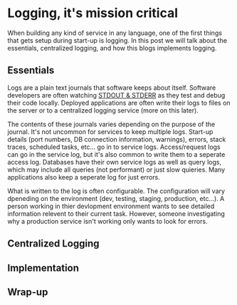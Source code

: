 # Logging, it's mission critical

When building any kind of service in any language, one of the first things that gets setup during start-up is logging. In this post we will talk about the essentials, centralized logging, and how this blogs implements logging.

## Essentials

Logs are a plain text journals that software keeps about itself. Software developers are often watching [STDOUT & STDERR](https://en.wikipedia.org/wiki/Standard_streams) as they test and debug their code locally. Deployed applications are often write their logs to files on the server or to a centralized logging service (more on this later).

The contents of these journals varies depending on the purpose of the journal. It's not uncommon for services to keep multiple logs. Start-up details (port numbers, DB connection information, warnings), errors, stack traces, scheduled tasks, etc... go in to service logs. Access/request logs can go in the service log, but it's also common to write them to a seperate access log. Databases have their own service logs as well as query logs, which may include all queries (not performant) or just slow quieries. Many applications also keep a seperate log for just errors.

What is written to the log is often configurable. The configuration will vary dpeneding on the environment (dev, testing, staging, production, etc...). A person working in thier devlopment environment wants to see detailed information relevent to their current task. However, someone investigating why a production service isn't working only wants to look for errors.   



## Centralized Logging


## Implementation


## Wrap-up



